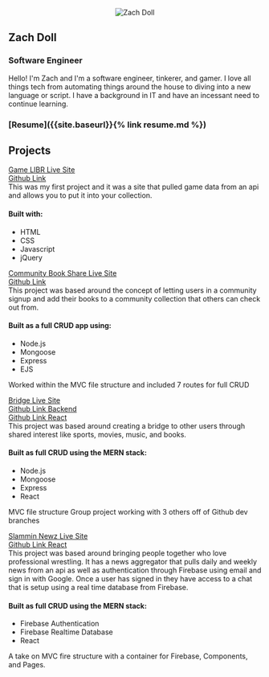 <p align="center">
<img src="https://i.imgur.com/735DznM.png" alt="Zach Doll" title="My Picture" />
</p>  

## Zach Doll
### Software Engineer

Hello! I'm Zach and I'm a software engineer, tinkerer, and gamer. I love all things tech from automating things around the house to diving into a new language or script. I have a background in IT and have an incessant need to continue learning.  

### [Resume]({{site.baseurl}}{% link resume.md %})

## Projects
[Game LIBR Live Site](https://game-libr.herokuapp.com/)  
[Github Link](https://github.com/elanmoridin/game-libr)  
This was my first project and it was a site that pulled game data from an api and allows you to put it into your collection.  

#### Built with:
- HTML  
- CSS  
- Javascript  
- jQuery  

[Community Book Share Live Site](https://community-book-share.herokuapp.com/)  
[Github Link](https://github.com/elanmoridin/book-share)  
This project was based around the concept of letting users in a community signup and add their books to a community collection that others can check out from.  

#### Built as a full CRUD app using:
- Node.js  
- Mongoose  
- Express  
- EJS  

Worked within the MVC file structure and included 7 routes for full CRUD

[Bridge Live Site](https://bridge-app-react.herokuapp.com/)  
[Github Link Backend](https://github.com/elanmoridin/bridge-api)  
[Github Link React](https://github.com/elanmoridin/bridge-api)  
This project was based around creating a bridge to other users through shared interest like sports, movies, music, and books.  

#### Built as full CRUD using the MERN stack:
- Node.js  
- Mongoose  
- Express  
- React  

MVC file structure Group project working with 3 others off of Github dev branches  

[Slammin Newz Live Site](https://slammin-newz.web.app/)  
[Github Link React](https://github.com/elanmoridin/slammin-front-end)   
This project was based around bringing people together who love professional wrestling. It has a news aggregator that pulls daily and weekly news from an api as well as authentication through Firebase using email and sign in with Google. Once a user has signed in they have access to a chat that is setup using a real time database from Firebase.

#### Built as full CRUD using the MERN stack: 
- Firebase Authentication
- Firebase Realtime Database
- React  

A take on MVC fire structure with a container for Firebase, Components, and Pages.
